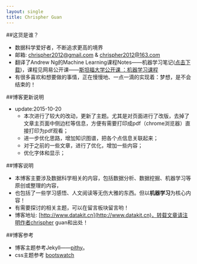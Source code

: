 ```yaml
---
layout: single
title: Chrispher Guan 
---
```


##这货是谁？
- 数据科学爱好者，不断追求更高的境界
- 邮箱: chrispher2012@gmail.com & chrispher2012@163.com 
- 翻译了Andrew Ng的Machine Learning课程Notes——机器学习笔记([点击下载](https://raw.githubusercontent.com/chrispher/chrispher.github.com/master/_draft/machine_learning_notes_ng.docx))，课程见网易公开课——[斯坦福大学公开课 ：机器学习课程](http://v.163.com/special/opencourse/machinelearning.html)
- 有很多喜欢和想要做的事情，正在慢慢地、一点一滴的实现着：梦想，是不会结束的！

##博客更新说明

- update:2015-10-20
    + 本次进行了较大的改动，更新了主题。尤其是对页面进行了改版，去掉了文章主页面中侧边栏等信息，方便有需要打印成pdf（chrome浏览器）直接打印为pdf观看；
    + 进一步优化思路，增加知识图谱，把各个点信息关联起来；
    + 对于之前的一些文章，进行了优化，增加一些内容；
    + 优化字体和显示；

##博客说明

- 本博客主要涉及数据科学相关的内容，包括数据分析、数据挖掘、机器学习等原创或整理的内容，
- 也包括了一些学习感悟、人文阅读等无伤大雅的东西。但以**机器学习**为核心内容！
- 有需要探讨的相关主题，可以在留言板块留言哟！
- 博客地址: [http://www.datakit.cn](http://www.datakit.cn)，转载文章请注明作者chrispher guan和出处！

##博客参考
- 博客主题参考Jekyll——[pithy](https://github.com/guovz/pithy)。
- css主题参考 [bootswatch](http://bootswatch.com)

